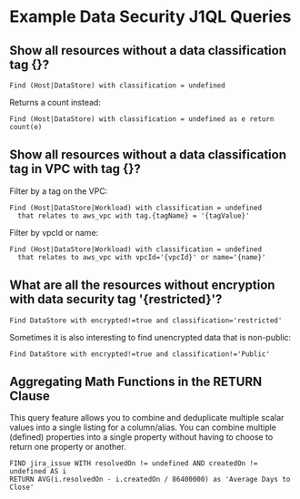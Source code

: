 # Example Data Security J1QL Queries

## Show all resources without a data classification tag {}?

```j1ql
Find (Host|DataStore) with classification = undefined
```

Returns a count instead:

```j1ql
Find (Host|DataStore) with classification = undefined as e return count(e)
```

## Show all resources without a data classification tag in VPC with tag {}?

Filter by a tag on the VPC:

```j1ql
Find (Host|DataStore|Workload) with classification = undefined
  that relates to aws_vpc with tag.{tagName} = '{tagValue}'
```

Filter by vpcId or name:

```j1ql
Find (Host|DataStore|Workload) with classification = undefined
  that relates to aws_vpc with vpcId='{vpcId}' or name='{name}'
```

## What are all the resources without encryption with data security tag '{restricted}'?

```j1ql
Find DataStore with encrypted!=true and classification='restricted'
```

Sometimes it is also interesting to find unencrypted data that is non-public:

```j1ql
Find DataStore with encrypted!=true and classification!='Public'
```

## Aggregating Math Functions in the RETURN Clause

This query feature allows you to combine and deduplicate multiple scalar values into a single listing for a column/alias. You can combine multiple (defined) properties into a single property without having to choose to return one property or another.

```
FIND jira_issue WITH resolvedOn != undefined AND createdOn != undefined AS i 
RETURN AVG(i.resolvedOn - i.createdOn / 86400000) as 'Average Days to Close'
```



